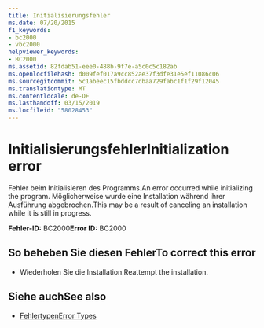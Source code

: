 ```yaml
---
title: Initialisierungsfehler
ms.date: 07/20/2015
f1_keywords:
- bc2000
- vbc2000
helpviewer_keywords:
- BC2000
ms.assetid: 82fdab51-eee0-488b-9f7e-a5c0c5c182ab
ms.openlocfilehash: d009fef017a9cc852ae37f3dfe31e5ef11086c06
ms.sourcegitcommit: 5c1abeec15fbddcc7dbaa729fabc1f1f29f12045
ms.translationtype: MT
ms.contentlocale: de-DE
ms.lasthandoff: 03/15/2019
ms.locfileid: "58028453"
---
```

# <a name="initialization-error"></a><span data-ttu-id="22bb2-102">Initialisierungsfehler</span><span class="sxs-lookup"><span data-stu-id="22bb2-102">Initialization error</span></span>
<span data-ttu-id="22bb2-103">Fehler beim Initialisieren des Programms.</span><span class="sxs-lookup"><span data-stu-id="22bb2-103">An error occurred while initializing the program.</span></span> <span data-ttu-id="22bb2-104">Möglicherweise wurde eine Installation während ihrer Ausführung abgebrochen.</span><span class="sxs-lookup"><span data-stu-id="22bb2-104">This may be a result of canceling an installation while it is still in progress.</span></span>  
  
 <span data-ttu-id="22bb2-105">**Fehler-ID:** BC2000</span><span class="sxs-lookup"><span data-stu-id="22bb2-105">**Error ID:** BC2000</span></span>  
  
## <a name="to-correct-this-error"></a><span data-ttu-id="22bb2-106">So beheben Sie diesen Fehler</span><span class="sxs-lookup"><span data-stu-id="22bb2-106">To correct this error</span></span>  
  
-   <span data-ttu-id="22bb2-107">Wiederholen Sie die Installation.</span><span class="sxs-lookup"><span data-stu-id="22bb2-107">Reattempt the installation.</span></span>  
  
## <a name="see-also"></a><span data-ttu-id="22bb2-108">Siehe auch</span><span class="sxs-lookup"><span data-stu-id="22bb2-108">See also</span></span>

- [<span data-ttu-id="22bb2-109">Fehlertypen</span><span class="sxs-lookup"><span data-stu-id="22bb2-109">Error Types</span></span>](../../visual-basic/programming-guide/language-features/error-types.md)
